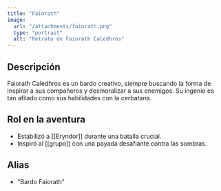 ```yaml
---
title: "Faiorath"
image:
  url: "/attachments/faiorath.png"
  type: "portrait"
  alt: "Retrato de Faiorath Caledhros"
---
```


## Descripción
Faiorath Caledhros es un bardo creativo, siempre buscando la forma de inspirar a sus compañeros y desmoralizar a sus enemigos. Su ingenio es tan afilado como sus habilidades con la cerbatana.

## Rol en la aventura
- Estabilizó a [[Eryndor]] durante una batalla crucial.
- Inspiró al [[grupo]] con una payada desafiante contra las sombras.

## Alias
- "Bardo Faiorath"
